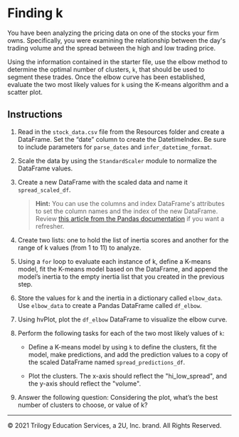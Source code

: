 # Finding k

You have been analyzing the pricing data on one of the stocks your firm owns. Specifically, you were examining the relationship between the day's trading volume and the spread between the high and low trading price.

Using the information contained in the starter file, use the elbow method to determine the optimal number of clusters, `k`, that should be used to segment these trades. Once the elbow curve has been established, evaluate the two most likely values for `k` using the K-means algorithm and a scatter plot.

## Instructions

1. Read in the `stock_data.csv` file from the Resources folder and create a DataFrame. Set the “date” column to create the DatetimeIndex. Be sure to include parameters for `parse_dates` and `infer_datetime_format`.

2. Scale the data by using the `StandardScaler` module to normalize the DataFrame values.

3. Create a new DataFrame with the scaled data and name it `spread_scaled_df`.

   > **Hint:** You can use the columns and index DataFrame's attributes to set the column names and the index of the new DataFrame. Review [this article from the Pandas documentation](https://pandas.pydata.org/docs/reference/frame.html#attributes-and-underlying-data) if you want a refresher.

4. Create two lists: one to hold the list of inertia scores and another for the range of k values (from 1 to 11) to analyze.

5. Using a `for` loop to evaluate each instance of k, define a K-means model, fit the K-means model based on the DataFrame, and append the model’s inertia to the empty inertia list that you created in the previous step.

6. Store the values for k and the inertia in a dictionary called `elbow_data`. Use `elbow_data` to create a Pandas DataFrame called `df_elbow`.

7. Using hvPlot, plot the `df_elbow` DataFrame to visualize the elbow curve.

8. Perform the following tasks for each of the two most likely values of `k`:

   - Define a K-means model by using `k` to define the clusters, fit the model, make predictions, and add the prediction values to a copy of the scaled DataFrame named `spread_predictions_df`.

   - Plot the clusters. The x-axis should reflect the "hi_low_spread", and the y-axis should reflect the "volume".

9. Answer the following question: Considering the plot, what’s the best number of clusters to choose, or value of k?

---

© 2021 Trilogy Education Services, a 2U, Inc. brand. All Rights Reserved.
